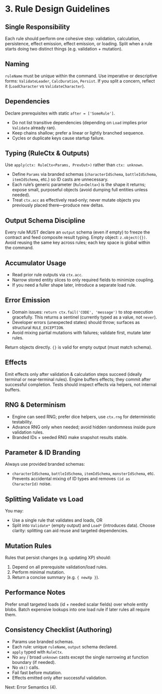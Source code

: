 # 3. Rule Design Guidelines

## Single Responsibility
Each rule should perform one cohesive step: validation, calculation, persistence, effect emission, effect emission, or loading. Split when a rule starts doing two distinct things (e.g. validation + mutation).

## Naming
`ruleName` must be unique within the command. Use imperative or descriptive forms: `ValidateLeader`, `CalcDuration`, `Persist`. If you split a concern, reflect it (`LoadCharacter` vs `ValidateCharacter`).

## Dependencies
Declare prerequisites with static `after = ['SomeRule']`.
* Do not list transitive dependencies (depending on `Load` implies prior `Validate` already ran).
* Keep chains shallow; prefer a linear or lightly branched sequence.
* Cycles or duplicate keys cause startup failure.

## Typing (RuleCtx & Outputs)
Use `apply(ctx: RuleCtx<Params, PrevOut>)` rather than `ctx: unknown`.
* Define `Params` via branded schemas (`characterIdSchema`, `battleIdSchema`, `itemIdSchema`, etc.) so ID casts are unnecessary.
* Each rule’s generic parameter (`Rule<Delta>`) is the shape it returns; expose small, purposeful objects (avoid dumping full entities unless needed).
* Treat `ctx.acc` as effectively read‑only; never mutate objects you previously placed there—produce new deltas.

## Output Schema Discipline
Every rule MUST declare an `output` schema (even if empty) to freeze the contract and feed composite result typing.
Empty object: `z.object({})`.
Avoid reusing the same key across rules; each key space is global within the command.

## Accumulator Usage
* Read prior rule outputs via `ctx.acc`.
* Narrow stored entity slices to only required fields to minimize coupling.
* If you need a fuller shape later, introduce a separate load rule.

## Error Emission
* Domain issues: `return ctx.fail('CODE', 'message')` to stop execution gracefully. This returns a sentinel (currently typed as a value, not `never`).
* Developer errors (unexpected states) should throw; surfaces as structural `RULE_EXCEPTION`.
* Avoid mixing partial mutations with failures; validate first, mutate later rules.

Return objects directly. `{}` is valid for empty output (must match schema).

## Effects
Emit effects only after validation & calculation steps succeed (ideally terminal or near‑terminal rules).
Engine buffers effects; they commit after successful completion.
Tests should inspect effects via helpers, not internal buffers.

## RNG & Determinism
* Engine can seed RNG; prefer dice helpers, use `ctx.rng` for deterministic testability.
* Advance RNG only when needed; avoid hidden randomness inside pure validation rules.
* Branded IDs + seeded RNG make snapshot results stable.

## Parameter & ID Branding
Always use provided branded schemas:
* `characterIdSchema`, `battleIdSchema`, `itemIdSchema`, `monsterIdSchema`, etc.
Prevents accidental mixing of ID types and removes `(id as CharacterId)` noise.

## Splitting Validate vs Load
You may:
* Use a single rule that validates and loads, OR
* Split into `Validate*` (empty output) and `Load*` (introduces data).
Choose clarity: splitting can aid reuse and targeted dependencies.

## Mutation Rules
Rules that persist changes (e.g. updating XP) should:
1. Depend on all prerequisite validation/load rules.
2. Perform minimal mutation.
3. Return a concise summary (e.g. `{ newXp }`).

## Performance Notes
Prefer small targeted loads (id + needed scalar fields) over whole entity blobs.
Batch expensive lookups into one load rule if later rules all require them.

## Consistency Checklist (Authoring)
- Params use branded schemas.
- Each rule: unique `ruleName`, `output` schema declared.
- `apply` typed with `RuleCtx`.
- No `any` / broad `unknown` casts except the single narrowing at function boundary (if needed).
- No `ok()` calls.
- Fail fast before mutation.
- Effects emitted only after successful validation.

Next: Error Semantics (4).
